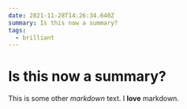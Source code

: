 ```yaml
---
date: 2021-11-28T14:26:34.640Z
summary: Is this now a summary?
tags:
  - brilliant
---
```

# Is this now a summary?

This is some other _markdown_ text. I **love** markdown.
